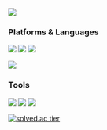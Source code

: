 <img src="https://img.shields.io/badge/dkdlehf260@gmail.com-EA4335?style=flat-square&logo=Gmail&logoColor=white"/> 



### Platforms & Languages

<img src="https://img.shields.io/badge/Spring-6DB33F?style=flat-square&logo=Spring&logoColor=white"/> <img src="https://img.shields.io/badge/Spring Boot-6DB33F?style=flat-square&logo=Spring Boot&logoColor=white"/> <img src="https://img.shields.io/badge/Node.js-339933?style=flat-square&logo=Node.js&logoColor=white"/>

<img src="https://img.shields.io/badge/Java-007396?style=flat-square&logo=Java&logoColor=white"/> 

### Tools

<img src="https://img.shields.io/badge/IntelliJ IDEA-000000?style=flat-square&logo=IntelliJ IDEA&logoColor=white"/> <img src="https://img.shields.io/badge/Eclipse IDE-2C2255?style=flat-square&logo=Eclipse IDE&logoColor=white"/> <img src="https://img.shields.io/badge/Git-F05032?style=flat-square&logo=Git&logoColor=white"/> 

[![solved.ac tier](http://mazassumnida.wtf/api/generate_badge?boj=kc2585)](https://solved.ac/kc2585)
